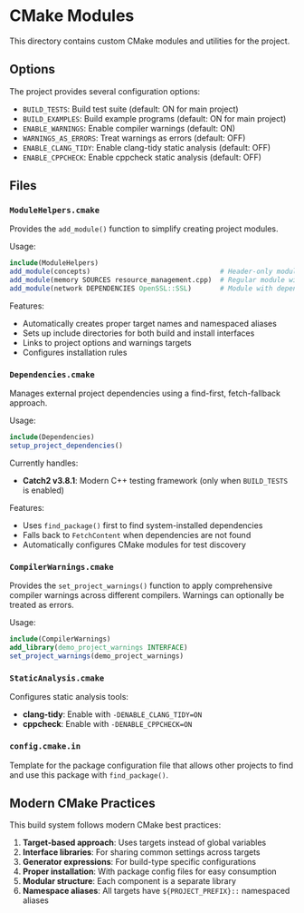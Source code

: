 # CMake Modules

This directory contains custom CMake modules and utilities for the project.

## Options

The project provides several configuration options:

- `BUILD_TESTS`: Build test suite (default: ON for main project)
- `BUILD_EXAMPLES`: Build example programs (default: ON for main project)
- `ENABLE_WARNINGS`: Enable compiler warnings (default: ON)
- `WARNINGS_AS_ERRORS`: Treat warnings as errors (default: OFF)
- `ENABLE_CLANG_TIDY`: Enable clang-tidy static analysis (default: OFF)
- `ENABLE_CPPCHECK`: Enable cppcheck static analysis (default: OFF)

## Files

### `ModuleHelpers.cmake`

Provides the `add_module()` function to simplify creating project modules.

Usage:

```cmake
include(ModuleHelpers)
add_module(concepts)                                # Header-only module
add_module(memory SOURCES resource_management.cpp)  # Regular module with sources
add_module(network DEPENDENCIES OpenSSL::SSL)       # Module with dependencies
```

Features:

- Automatically creates proper target names and namespaced aliases
- Sets up include directories for both build and install interfaces
- Links to project options and warnings targets
- Configures installation rules

### `Dependencies.cmake`

Manages external project dependencies using a find-first, fetch-fallback approach.

Usage:

```cmake
include(Dependencies)
setup_project_dependencies()
```

Currently handles:

- **Catch2 v3.8.1**: Modern C++ testing framework (only when `BUILD_TESTS` is enabled)

Features:

- Uses `find_package()` first to find system-installed dependencies
- Falls back to `FetchContent` when dependencies are not found
- Automatically configures CMake modules for test discovery

### `CompilerWarnings.cmake`

Provides the `set_project_warnings()` function to apply comprehensive compiler warnings across different compilers.
Warnings can optionally be treated as errors.

Usage:

```cmake
include(CompilerWarnings)
add_library(demo_project_warnings INTERFACE)
set_project_warnings(demo_project_warnings)
```

### `StaticAnalysis.cmake`

Configures static analysis tools:

- **clang-tidy**: Enable with `-DENABLE_CLANG_TIDY=ON`
- **cppcheck**: Enable with `-DENABLE_CPPCHECK=ON`

### `config.cmake.in`

Template for the package configuration file that allows other projects to find and use this package with `find_package()`.

## Modern CMake Practices

This build system follows modern CMake best practices:

1. **Target-based approach**: Uses targets instead of global variables
2. **Interface libraries**: For sharing common settings across targets
3. **Generator expressions**: For build-type specific configurations
4. **Proper installation**: With package config files for easy consumption
5. **Modular structure**: Each component is a separate library
6. **Namespace aliases**: All targets have `${PROJECT_PREFIX}::` namespaced aliases
